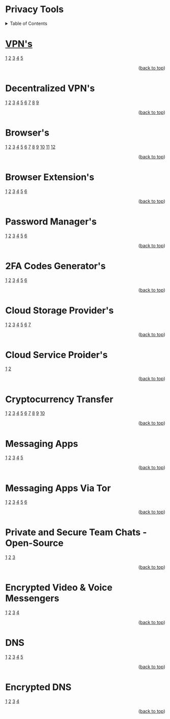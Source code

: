# Privacy Tools

<!-- TABLE OF CONTENTS -->
<details>
  <summary>Table of Contents</summary>
      <ol>
        <li><a href="#decentralized-vpns">dVPNs</a></li>
        <li><a href="#browser">Browsers</a></li>
        <li><a href="#browser-extensions">Browser Extensions</a></li>
        <li><a href="#password-managers">Password Managers</a></li>
        <li><a href="#2fa-codes-generators">2Fa Code Generators</a></li>
        <li><a href="#cloud-storage-providers">Cloud Storage Providers</a></li>
        <li><a href="#cloud-service-proiders">Cloud Service Provider</a></li>
        <li><a href="#cryptocurrency-transfer">Cryptocurrency Transfer</a></li>
        <li><a href="#messaging-apps">Messaging Apps</a></li>
        <ul>
        <li><a href="#messaging-apps-via-tor">Messaging Apps Via Tor</a></li>
        <li><a href="#private-and-secure-team-chats---open-source"> Private and Secure Team Chats(Open-Source)</a></li>
        </ul>
        <li><a href="#encrypted-video--voice-messengers">Encrypted Video & Voice Messengers</a></li>
        <li><a href="#dns">DNS</a></li>
        <li><a href="#encrypted-dns">Enrypted DNS</li>
  </ol>
</details>


# VPN's
[1](https://nordvpn.com/)
[2](https://surfshark.com/)
[3](https://www.expressvpn.com/)
[4](https://protonvpn.com/)
[5](https://mullvad.net/en/why-mullvad-vpn)

<p align="right">(<a href="#readme">back to top</a>)</p>

# Decentralized VPN's
[1](https://safing.io/spn/)
[2](https://sentinel.co/)
[3](https://kelvpn.com/)
[4](https://www.mysteriumvpn.com/)
[5](https://www.orchid.com/vpn/)
[6](https://tachyon.eco/)
[7](https://www.deeper.network/)
[8](https://hoprnet.org/)
[9](https://boringprotocol.io/)

<p align="right">(<a href="#readme">back to top</a>)</p>

# Browser's
[1](https://librewolf.net/)
[2](https://brave.com/)
[3](https://www.mozilla.org/en-US/firefox/browsers/mobile/focus/)
[4](https://www.torproject.org/)
[5](https://duckduckgo.com/app)
[6](https://www.bromite.org/)
[7](https://onionbrowser.com/)
[8](https://www.mozilla.org/en-US/firefox/)
[9](https://www.waterfox.net/en-US/)
[10](https://mullvad.net/en/browser)
[11](https://www.opera.com/)
[12](https://vivaldi.com/)

<p align="right">(<a href="#readme">back to top</a>)</p>

# Browser Extension's
[1](https://github.com/gorhill/uBlock#ublock-origin)
[2](https://decentraleyes.org/)
[3](https://gitlab.com/ClearURLs/ClearUrls/-/blob/master/README.md)
[4](https://www.xbrowsersync.org/)
[5](https://github.com/Cookie-AutoDelete/Cookie-AutoDelete#installation)
[6](https://sponsor.ajay.app/)

<p align="right">(<a href="#readme">back to top</a>)</p>

# Password Manager's
[1](https://www.nordpress.com/)
[2](https://bitwarden.com/)
[3](https://www.lesspass.com/#/)
[4](https://keepassxc.org/)
[5](https://spectre.app/)
[6](https://www.dashlane.com/)

<p align="right">(<a href="#readme">back to top</a>)</p>

# 2FA Codes Generator's
[1](https://2fas.com/)
[2](https://getaegis.app/)
[3](https://play.google.com/store/apps/details?id=org.shadowice.flocke.andotp&pli=1)
[4](https://github.com/ente-io/auth/#readme)
[5](https://www.tofuauth.com/)
[6](https://github.com/raivo-otp/marketing-website/issues/19)

<p align="right">(<a href="#readme">back to top</a>)</p>

# Cloud Storage Provider's
[1](https://internxt.com/)
[2](https://nordlocker.com/)
[3](https://mega.io/?aff=TwV-_sjftpc)
[4](https://proton.me/)
[5](https://skiff.com/drive)
[6](https://nextcloud.com/)
[7](https://filen.io/)

<p align="right">(<a href="#readme">back to top</a>)</p>

# Cloud Service Proider's
[1](https://kasmweb.com/)
[2](https://www.docker.com/)

<p align="right">(<a href="#readme">back to top</a>)</p>

# Cryptocurrency Transfer
[1](https://stealthex.io/)
[2](https://sideshift.fi/)
[3](https://agoradesk.com/?rc=o7qv)
[4](https://localmonero.co/?rc=o7qv)
[5](https://majesticbank.sc/?ref=PKWnnp)
[6](https://bisq.network/)
[7](https://accounts.binance.com/en/register?ref=37212389)
[8](https://www.wizardswap.io/)
[9](https://unstoppableswap.net/)
[10](https://www.kraken.com/)

<p align="right">(<a href="#readme">back to top</a>)</p>

# Messaging Apps
[1](https://getsession.org/)
[2](https://status.im/)
[3](https://signal.org/)
[4](https://threema.ch/en)
[5](https://delta.chat/en/)

<p align="right">(<a href="#readme">back to top</a>)</p>

# Messaging Apps Via Tor
[1](https://cwtch.im/)
[2](https://speek.network/)
[3](https://briarproject.org/)
[4](https://www.ricochetrefresh.net/)
[5](https://tox.chat/)
[6](https://telegram.org/)

<p align="right">(<a href="#readme">back to top</a>)</p>

#  Private and Secure Team Chats - Open-Source
[1](https://element.io/)
[2](https://www.rocket.chat/)
[3](https://revolt.chat/)

<p align="right">(<a href="#readme">back to top</a>)</p>

# Encrypted Video & Voice Messengers
[1](https://brave.com/talk/)
[2](https://jami.net/)
[3](https://www.linphone.org/)
[4](https://jitsi.org/)

<p align="right">(<a href="#readme">back to top</a>)</p>

# DNS
[1](https://nextdns.io/)
[2](https://adguard-dns.io/)
[3](https://quad9.net/)
[4](https://1.1.1.1/)
[5](https://pi-hole.net/)

<p align="right">(<a href="#readme">back to top</a>)</p>

# Encrypted DNS
[1](https://github.com/DNSCrypt/dnscrypt-proxy#readme)
[2](https://nlnetlabs.nl/projects/unbound/about/)
[3](https://git.frostnerd.com/PublicAndroidApps/smokescreen/)
[4](https://github.com/s-s/dnscloak#readme)

<p align="right">(<a href="#readme">back to top</a>)</p>

